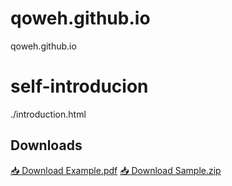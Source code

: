 # qoweh.github.io
qoweh.github.io

# self-introducion
./introduction.html

## Downloads
[📥 Download Example.pdf](./files/example.pdf)
[📥 Download Sample.zip](./files/sample.zip)
